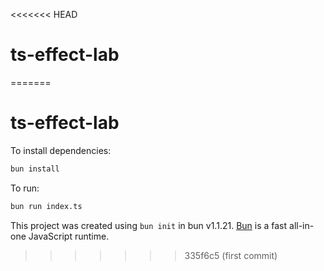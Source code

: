 <<<<<<< HEAD
# ts-effect-lab
=======
# ts-effect-lab

To install dependencies:

```bash
bun install
```

To run:

```bash
bun run index.ts
```

This project was created using `bun init` in bun v1.1.21. [Bun](https://bun.sh) is a fast all-in-one JavaScript runtime.
>>>>>>> 335f6c5 (first commit)
